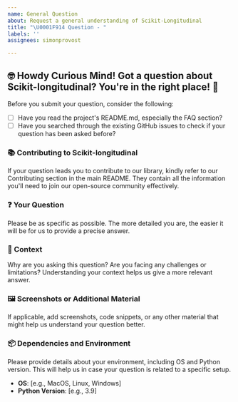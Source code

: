 ```yaml
---
name: General Question
about: Request a general understanding of Scikit-Longitudinal
title: "\U0001F914 Question - "
labels: ''
assignees: simonprovost

---
```


## 🤓 Howdy Curious Mind! Got a question about Scikit-longitudinal? You're in the right place! 🌟

Before you submit your question, consider the following:

- [ ] Have you read the project's README.md, especially the FAQ section?
- [ ] Have you searched through the existing GitHub issues to check if your question has been asked before?

### 📚 Contributing to Scikit-longitudinal

If your question leads you to contribute to our library, kindly refer to our Contributing section in the main README. They contain all the information you'll need to join our open-source community effectively.

### ❓ Your Question

Please be as specific as possible. The more detailed you are, the easier it will be for us to provide a precise answer.

### 🎯 Context

Why are you asking this question? Are you facing any challenges or limitations? Understanding your context helps us give a more relevant answer.

### 🖼️ Screenshots or Additional Material

If applicable, add screenshots, code snippets, or any other material that might help us understand your question better.

### 📦 Dependencies and Environment

Please provide details about your environment, including OS and Python version. This will help us in case your question is related to a specific setup.

- **OS**: [e.g., MacOS, Linux, Windows]
- **Python Version**: [e.g., 3.9]
